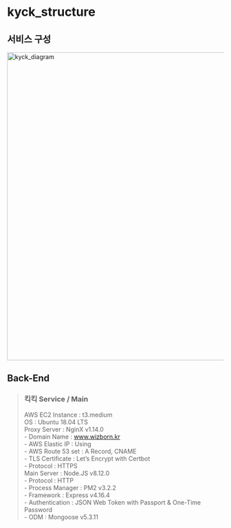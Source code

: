 # kyck_structure

## 서비스 구성
<img width="717" alt="kyck_diagram" src="https://user-images.githubusercontent.com/61036148/87271118-39038480-c50d-11ea-8e9b-cf1d788cb277.png">


## Back-End

> ### 킥킥 Service / Main
> AWS EC2 Instance : t3.medium   
> OS : Ubuntu 18.04 LTS   
> Proxy Server : NginX v1.14.0   
    -	Domain Name : www.wizborn.kr   
    -	AWS Elastic IP : Using   
    -	AWS Route 53 set : A Record, CNAME   
    -	TLS Certificate : Let’s Encrypt with Certbot   
    -	Protocol : HTTPS   
> Main Server : Node.JS v8.12.0   
    -	Protocol : HTTP   
    -	Process Manager : PM2 v3.2.2   
    -	Framework : Express v4.16.4   
    -	Authentication : JSON Web Token with Passport & One-Time Password   
    -	ODM : Mongoose v5.3.11   

